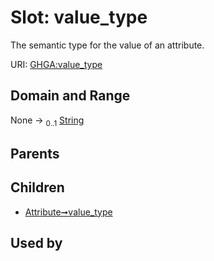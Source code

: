 
# Slot: value_type


The semantic type for the value of an attribute.

URI: [GHGA:value_type](https://w3id.org/GHGA/value_type)


## Domain and Range

None &#8594;  <sub>0..1</sub> [String](types/String.md)

## Parents


## Children

 *  [Attribute➞value_type](Attribute_value_type.md)

## Used by

